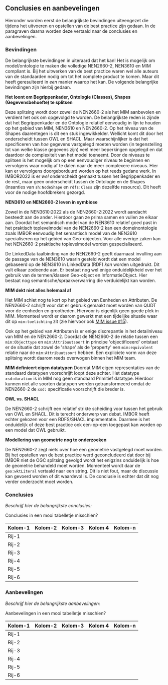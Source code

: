 ## Conclusies en aanbevelingen

Hieronder worden eerst de belangrijkste bevindingen uiteengezet die tijdens het uitvoeren en opstellen van de best practice zijn gedaan. In de paragraven daarna worden deze vertaald naar de conclusies en aanbevelingen. 

### Bevindingen

De belangrijkste bevindingen in uiteraard dat het kan! Het is mogelijk om model/ontologie te maken die volledige NEN2660-2, NEN3610 en MIM compliant is. Bij het uitwerken van de best practice waren wel alle auteurs van de standaarden nodig om tot het complete product te komen. Maar dit heeft geresulteerd in _een_ manier waarop het kan. De volgende belangrijke bevindingen zijn hierbij gedaan.

__Het loont om Begrippenkader, Ontologie (Classes), Shapes (Gegevensbehoefte) te splitsen__

Deze splitsing wordt door zowel de NEN2660-2 als het MIM aanbevolen en verdient het ook om opgevolgd te worden. De belangrijkste reden is zijnde dat het Begrippenkader en de Ontologie relatief eenvoudig in lijn te houden op het gebied van MIM, NEN3610 en NEN2660-2. Op het niveau van de Shapes daarentegen is dit een stuk ingewikkelder. Wellicht komt dit door het onderscheidt tussen OWL en SHACL. Maar waarschijnlijker is dat het specificeren van _hoe_ gegevens vastgelegd moeten worden (in tegenstelling tot van welke klasse gegevens zijn) veel meer beperkingen opgelegd en dat daardoor de complexiteit van het model toeneemt. Door de niveaus te splitsen is het mogelijk om op een eenvoudiger niveau te beginnen en vervolgens waar nodig af te dalen naar de meer complexere niveaus. Hier kan er vervolgens doorgeborduurd worden op het reeds gedane werk. In IMBOR2022 is er _wel_ onderscheidt gemaakt tussen het Begrippenkader en de rest, maar geen onderscheidt tussen de Ontologie en de Shapes (insanties van `sh:NodeShape` en `rdfs:Class` zijn dezelfde resource). Dit heeft voor de nodige hoofdbrekers gezorgd. 

__NEN3610 en NEN2660-2 leven in symbiose__

Zowel in de NEN3610:2022 als de NEN2660-2:2022 wordt aandacht besteedt aan de ander. Hierdoor gaan ze prima samen en vullen ze elkaar aan. Doordat het semantisch model van de NEN3610 relatief goed past in het praktisch toplevelmodel van de NEN2660-2 kan een domeinontologie zoals IMBOR eenvoudig het semantisch model van de NEN3610 specialiseren op het gebied van Geo-objecten. Voor alle overige zaken kan het NEN2660-2 praktische toplevelmodel worden gespecialiseerd. 

De LinkedData taalbinding van de NEN2660-2 geeft daarnaast invulling aan de passage van de NEN3610 waarin gesteld wordt dat een model gebaseerd op de NEN3610 in LinkedData (RDF) _kan_ worden uitgedrukt. Dit vult elkaar zodoende aan. Er bestaat nog wel enige onduidelijkheid over het gebruik van de termen/klassen Geo-object en InformatieObject. Hier bestaat nog semantische/spraakverwarring die verduidelijkt kan worden. 

__MIM dekt niet alles helemaal af__

Het MIM schiet nog te kort op het gebied van Eenheden en Attributen. De NEN2660-2 schrijft voor dat er gebruik gemaakt moet worden van QUDT voor de eenheden en grootheden. Hiervoor is eigenlijk geen goede plek in MIM. Momenteel wordt er daarom gewerkt met een tijdelijke situatie waar dit op `mim:toelichting` zit (zie hiervoor ook [MIM issue #15](https://github.com/Geonovum/MIM-Werkomgeving/issues/15)). 

Ook op het gebied van Attributen is er enige discrepantie in het detailniveau van MIM en de NEN2660-2. Doordat de NEN2660-2 de relatie tussen een `mim:Objecttype` en `mim:Attribuutsoort` in principe 'objectificeerd' ontstaat er de situatie dat zowel de 'shape' als de 'property' een `mim:equivalent` relatie naar de `mim:Attribuutsoort` hebben. Een expliciete vorm van deze splitsing wordt daarom reeds overwogen binnen het MIM team. 

__MIM definieert eigen datatypen__
Doordat MIM eigen representaties van de standaard datatypen voorschrijft loopt deze achter. Het datatype `xsd:duration` is in MIM nog geen standaard Primitief datatype. Hierdoor kunnen niet alle soorten datatypen worden getransformeerd omdat de NEN2660-2 de `xsd:` specificatie voorschrijft die breder is.

__OWL vs. SHACL__

De NEN2660-2 schrijft een relatief strikte scheiding voor tussen het gebruik van OWL en SHACL. Dit is terecht onderwerp van debat. IMBOR heeft echter gekozen voor een RDFS/SHACL implementatie. Daarmee is het onduidelijk of deze best practice ook een-op-een toegepast kan worden op een model dat OWL gebruikt.

__Modellering van geometrie nog te onderzoeken__

De NEN2660-2 zegt niets over hoe een geometrie vastgelegd moet worden. Bij het opstellen van de best practice werd geconcludeerd dat door bij IMBOR niet de OGC splitsing gevolgd wordt het enigzins onduidelijk is hoe de geometrie behandeld moet worden. Momenteel wordt daar de `geo:wktLiteral` vertaald naar een string. Dit is niet fout, maar de discussie kan gevoerd worden of dit waardevol is. De conclusie is echter dat dit nog verder onderzocht moet worden. 

### Conclusies

*Beschrijf hier de belangrijkste conclusies:* 



<aside class='note'>
    Conclusies in een mooi tabelletje misschien?
</aside> 

| Kolom-1 | Kolom-2 | Kolom-3 | Kolom 4 | Kolom-n |
|---------|---------|---------|---------|---------|
| Rij-1   |         |         |         |         |
| Rij-2   |         |         |         |         |
| Rij-3   |         |         |         |         |
| Rij-4   |         |         |         |         |
| Rij-5   |         |         |         |         |
| Rij-6   |         |         |         |         |

### Aanbevelingen

*Beschrijf hier de belangrijkste aanbevelingen:* 



<aside class='note'>
    Aanbevelingen in een mooi tabelletje misschien?
</aside> 

| Kolom-1 | Kolom-2 | Kolom-3 | Kolom 4 | Kolom-n |
|---------|---------|---------|---------|---------|
| Rij-1   |         |         |         |         |
| Rij-2   |         |         |         |         |
| Rij-3   |         |         |         |         |
| Rij-4   |         |         |         |         |
| Rij-5   |         |         |         |         |
| Rij-6   |         |         |         |         |

